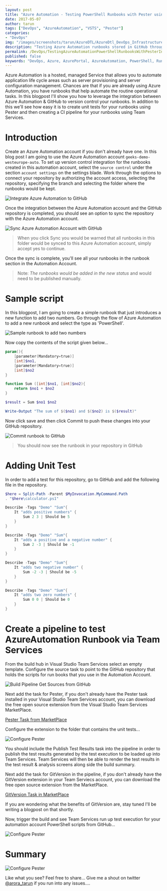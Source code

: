 ```yaml
---
layout: post
title: "Azure Automation - Testing PowerShell Runbooks with Pester using Team Services"
date: 2017-05-07
author: tarun
tags: ["DevOps", "AzureAutomation", "VSTS", "Pester"]
categories:
- "DevOps"
img: "/images/screenshots/tarun/AzureDTL/AzureDtl_DevOps_InfrastructureIsCode.png"
description: "Testing Azure Automation runbooks stored in GitHub through Pester in VSTS"
permalink: /DevOps/TestingAzureAutomationPowerShellRunbooksWithPesterInTeamServices
published: false
keywords: "DevOps, Azure, AzurePortal, AzureAutomation, PowerShell, Runbooks, Pester, Team Services, TFS, VSTS, Infrastructure As Code"
---
```

Azure Automation is a hosted, managed Service that allows you to automate application life cycle areas such as server provisioning and server configuration management. Chances are that if you are already using Azure Automation, you have runbooks that help automate the routine operational tasks. In this blogpost I'll show you how to leverage the integration between Azure Automation & GitHub to version control your runbooks. In addition to this we'll see how easy it is to create unit tests for your runbooks using Pester and then creating a CI pipeline for your runbooks using Team Services. 

# Introduction 
Create an Azure Automation account if you don't already have one. In this blog post I am going to use the Azure Automation account `geeks-demo-westeurope-auto`. To set up version control integration for the runbooks created in this automation account, select the `source control` under the section `account settings` on the settings blade. Work through the options to connect your repository by authorizing the account access, selecting the repository, specifying the branch and selecting the folder where the runbooks would be kept. 

![Integrate Azure Automation to GitHub](/images/screenshots/tarun/AzureAutomation/IntgerateAzureAutomationToGitHub.PNG)
 
Once the integration between the Azure Automation account and the GitHub repository is completed, you should see an option to sync the repository with the Azure Automation account. 

![Sync Azure Automation Account with GitHub](/images/screenshots/tarun/AzureAutomation/SyncGitHubRepoWithAzureAutomationAccount.PNG)

> When you click Sync you would be warned that all runbooks in this folder would be synced to this Azure Automation account, simply accept yes to continue. 

Once the sync is complete, you'll see all your runbooks in the runbook section in the Automation Account. 

> Note: *The runbooks would be added in the new status* and would need to be published manually. 

# Sample script
In this blogpost, I am going to create a simple runbook that just introduces a new function to add two numbers. Go through the flow of Azure Automation to add a new runbook and select the type as 'PowerShell'.  

![Sample runbook to add two numbers](/images/screenshots/tarun/AzureAutomation/AddTwoNumbersRunbook.PNG)

Now copy the contents of the script given below...

``` powershell 
param(){
    [parameter(Mandatory=true)]
    [int]$no1,
    [parameter(Mandatory=true)]
    [int]$no2
}

function Sum ([int]$no1, [int]$no2){
	return $no1 + $no2
}

$result = Sum $no1 $no2

Write-Output "The sum of $($no1) and $($no2) is $($result)"
```

Now click save and then click Commit to push these changes into your GitHub repository.

![Commit runbook to GitHub](/images/screenshots/tarun/AzureAutomation/CommitRunbookToGitHubByClickingCheckIn.PNG)

> You should now see the runbook in your repository in GitHub

# Adding Unit Test
In order to add a test for this repository, go to GitHub and add the following file in the repository. 

``` PowerShell
$here = Split-Path -Parent $MyInvocation.MyCommand.Path
. "$here\calculator.ps1"

Describe -Tags "Demo" "Sum"{
	It "adds positive numbers" {
		Sum 2 3 | Should be 5
	}
}

Describe -Tags "Demo" "Sum"{
	It "adds a positive and a negative number" {
		Sum 2 -3 | Should be -1
	}
}

Describe -Tags "Demo" "Sum"{
	It "adds two negative number" {
		Sum -2 -3 | Should be -5
	}
}

Describe -Tags "Demo" "Sum"{
	It "adds two zero numbers" {
		Sum 0 0 | Should be 0
	}
}
```

# Create a pipeline to test AzureAutomation Runbook via Team Services 

From the build hub in Visual Studio Team Services select an empty template. Configure the source task to point to the GitHub repository that holds the scripts for run books that you use in the Automation Account. 

![Build Pipeline Get Sources from GitHub](/images/screenshots/tarun/AzureAutomation/BuildPipelineGetSources.png)

Next add the task for Pester, if you don't already have the Pester task installed in your Visual Studio Team Services account, you can download the free open source extension from the Visual Studio Team Services MarketPlace.

[Pester Task from MarketPlace](https://marketplace.visualstudio.com/items?itemName=richardfennellBM.BM-VSTS-PesterRunner-Task)

Configure the extension to the folder that contains the unit tests...  

![Configure Pester](/images/screenshots/tarun/AzureAutomation/BuildPipelinePesterTaskConfigurationExample.png)

You should include the Publish Test Results task into the pipeline in order to publish the test results generated by the test execution to be loaded up into Team Services. Team Services will then be able to render the test results in the test result & analysis screens along side the build summary. 

Next add the task for GitVersion in the pipeline, if you don't already have the GitVersion extension in your Team Serviecs account, you can download the free open source extension from the MarketPlace. 

[GitVersion Task in MarketPlace](https://marketplace.visualstudio.com/items?itemName=gittools.gitversion)

If you are wondering what the benefits of GitVersion are, stay tuned I'll be writing a blogpost on that shortly. 

Now, trigger the build and see Team Services run up test execution for your automation account PowerShell scripts from GitHub... 

![Configure Pester](/images/screenshots/tarun/AzureAutomation/BuildPipelineForPowerShellPesterUnitTestExecution.png)

# Summary 

![Configure Pester](/images/screenshots/tarun/AzureAutomation/BuildPipelinePesterTestExecutionResults.png)

Like what you see? Feel free to share... Give me a shout on twitter [@arora_tarun](twitter.com/arora_tarun) if you run into any issues.... 

 